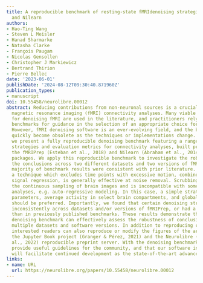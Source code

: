 ```yaml
---
title: A reproducible benchmark of resting-state fMRIdenoising strategies using fMRIPrep
  and Nilearn
authors:
- Hao-Ting Wang
- Steven L Meisler
- Hanad Sharmarke
- Natasha Clarke
- François Paugam
- Nicolas Gensollen
- Christopher J Markiewicz
- Bertrand Thirion
- Pierre Bellec
date: '2023-06-01'
publishDate: '2024-08-12T09:30:40.871960Z'
publication_types:
- manuscript
doi: 10.55458/neurolibre.00012
abstract: Reducing contributions from non-neuronal sources is a crucial step in functional
  magnetic resonance imaging (fMRI) connectivity analyses. Many viable strategies
  for denoising fMRI are used in the literature, and practitioners rely on denoising
  benchmarks for guidance in the selection of an appropriate choice for their study.
  However, fMRI denoising software is an ever-evolving field, and the benchmarks can
  quickly become obsolete as the techniques or implementations change. In this work,
  we present a fully reproducible denoising benchmark featuring a range of denoising
  strategies and evaluation metrics for connectivity analyses, built primarily on
  the fMRIPrep (Esteban et al., 2018) and Nilearn (Abraham et al., 2014) software
  packages. We apply this reproducible benchmark to investigate the robustness of
  the conclusions across two different datasets and two versions of fMRIPrep. The
  majority of benchmark results were consistent with prior literature. Scrubbing,
  a technique which excludes time points with excessive motion, combined with global
  signal regression, is generally effective at noise removal. Scrubbing however disrupts
  the continuous sampling of brain images and is incompatible with some statistical
  analyses, e.g. auto-regressive modeling. In this case, a simple strategy using motion
  parameters, average activity in select brain compartments, and global signal regression
  should be preferred. Importantly, we found that certain denoising strategies behave
  inconsistently across datasets and/or versions of fMRIPrep, or had a different behavior
  than in previously published benchmarks. These results demonstrate that a reproducible
  denoising benchmark can effectively assess the robustness of conclusions across
  multiple datasets and software versions. In addition to reproducing core computations,
  interested readers can also reproduce or modify the figures of the article using
  the Jupyter Book project (Granger & Pérez, 2021) and the Neurolibre (Karakuzu et
  al., 2022) reproducible preprint server. With the denoising benchmark, we hope to
  provide useful guidelines for the community, and that our software infrastructure
  will facilitate continued development as the state-of-the-art advances.
links:
- name: URL
  url: https://neurolibre.org/papers/10.55458/neurolibre.00012
---
```

